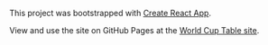 This project was bootstrapped with [Create React App](https://github.com/facebook/create-react-app).

View and use the site on GitHub Pages at the [World Cup Table site](https://tharkad.github.io/world-cup-table/).

